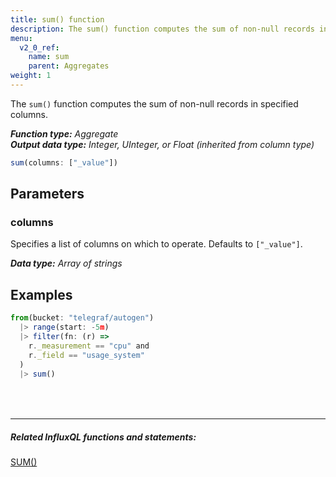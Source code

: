 ```yaml
---
title: sum() function
description: The sum() function computes the sum of non-null records in specified columns.
menu:
  v2_0_ref:
    name: sum
    parent: Aggregates
weight: 1
---
```


The `sum()` function computes the sum of non-null records in specified columns.

_**Function type:** Aggregate_  
_**Output data type:** Integer, UInteger, or Float (inherited from column type)_

```js
sum(columns: ["_value"])
```

## Parameters

### columns
Specifies a list of columns on which to operate.
Defaults to `["_value"]`.

_**Data type:** Array of strings_

## Examples
```js
from(bucket: "telegraf/autogen")
  |> range(start: -5m)
  |> filter(fn: (r) =>
    r._measurement == "cpu" and
    r._field == "usage_system"
  )
  |> sum()
```

<hr style="margin-top:4rem"/>

##### Related InfluxQL functions and statements:
[SUM()](https://docs.influxdata.com/influxdb/latest/query_language/functions/#sum)  
